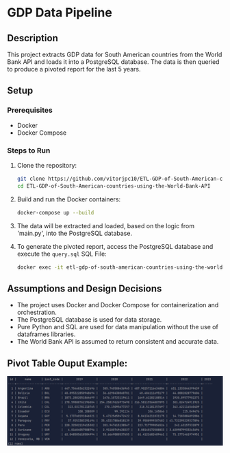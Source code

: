 # GDP Data Pipeline

## Description
This project extracts GDP data for South American countries from the World Bank API and loads it into a PostgreSQL database. The data is then queried to produce a pivoted report for the last 5 years.

## Setup

### Prerequisites
- Docker
- Docker Compose

### Steps to Run

1. Clone the repository:
    ```bash
    git clone https://github.com/vitorjpc10/ETL-GDP-of-South-American-countries-using-the-World-Bank-API/tree/main
    cd ETL-GDP-of-South-American-countries-using-the-World-Bank-API
    ```

2. Build and run the Docker containers:
    ```bash
    docker-compose up --build
    ```

3. The data will be extracted and loaded, based on the logic from 'main.py', into the PostgreSQL database.

4. To generate the pivoted report, access the PostgreSQL database and execute the `query.sql` SQL File:
    ```bash
    docker exec -it etl-gdp-of-south-american-countries-using-the-world-bank-api-db-1 psql -U postgres -c "\i query.sql"
    ```

## Assumptions and Design Decisions
- The project uses Docker and Docker Compose for containerization and orchestration.
- The PostgreSQL database is used for data storage.
- Pure Python and SQL are used for data manipulation without the use of dataframes libraries.
- The World Bank API is assumed to return consistent and accurate data.

## Pivot Table Ouput Example:
![img.png](img.png)
